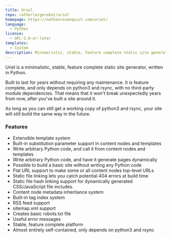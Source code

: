 ```yaml
---
title: Uriel
repo: ratherlargerobot/uriel
homepage: https://nathanrosenquist.com/uriel/
language:
  - Python
license:
  - GPL-3.0-or-later
templates:
  - Custom
description: Minimalistic, stable, feature complete static site generator.
---
```


Uriel is a minimalistic, stable, feature complete static site generator,
written in Python.

Built to last for years without requiring any maintenance. It is feature
complete, and only depends on python3 and rsync, with no third-party module
dependencies. That means that it won't break unexpectedly years from now,
after you've built a site around it.

As long as you can still get a working copy of python3 and rsync, your site
will still build the same way in the future.

### Features

- Extensible template system
- Built-in substitution parameter support in content nodes and templates
- Write arbitrary Python code, and call it from content nodes and templates
- Write arbitrary Python code, and have it generate pages dynamically
- Possible to build a basic site without writing any Python code
- Flat URL support to make some or all content nodes top-level URLs
- Static file linking lets you catch potential 404 errors at build time
- Static file hash linking support for dynamically generated CSS/JavaScript file includes.
- Content node metadata inheritance system
- Built-in tag index system
- RSS feed support
- sitemap.xml support
- Creates basic robots.txt file
- Useful error messages
- Stable, feature complete platform
- Almost entirely self-contained, only depends on python3 and rsync
